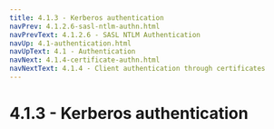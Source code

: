 ```yaml
---
title: 4.1.3 - Kerberos authentication
navPrev: 4.1.2.6-sasl-ntlm-authn.html
navPrevText: 4.1.2.6 - SASL NTLM Authentication
navUp: 4.1-authentication.html
navUpText: 4.1 - Authentication
navNext: 4.1.4-certificate-authn.html
navNextText: 4.1.4 - Client authentication through certificates
---
```


# 4.1.3 - Kerberos authentication
